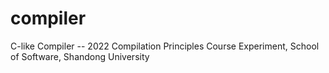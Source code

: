# compiler
C-like Compiler -- 2022 Compilation Principles Course Experiment, School of Software, Shandong University
